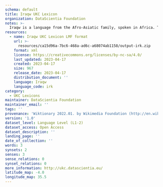 ```yaml
---
schema: default
title: Iraqw UKC Lexicon
organization: DataScientia Foundation
notes: >-
  Iraqw is a language from the Afro-Asiatic family, spoken in Africa. The UKC Lexicon of Iraqw is represented as a lexico-semantic network. It consists of words, word senses, synsets, as well as sense-level and synset-level relationships.
resources:
  - name: Iraqw UKC Lexicon LMF format
    url: >-
      resources/ca15d96a-7bc6-468a-ad6c-a68074ab1158/output-irk.zip
    format: xml
    license: https://creativecommons.org/licenses/by-nc-sa/4.0/
    last_updated: 2023-04-17
    created: 2023-04-17
    size: 967
    release_date: 2023-04-17
    distribution_document: ''
    language: Iraqw
    language_code: irk
category:
  - UKC Lexicons
maintainer: DataScientia Foundation
maintainer_email: ''
tags: ''
provenance: 'Wiktionary 2022.01. by Wikimedia Foundation (http://en.wiktionary.org); Princeton WordNet 2.1 by Princeton University (https://wordnet.princeton.edu)'
version: '1.0'
dataset_level: Language Level (L1-2)
dataset_access: Open Access
dataset_description: ''
landing_page: ''
date_of_collection: ''
words: 3
synsets: 2
senses: 3
sense_relations: 0
synset_relations: 0
more_information: http://ukc.datascientia.eu/
latitude_map: -4.0
longitude_map: 35.5
---
```

